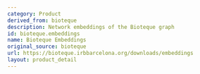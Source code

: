 ```yaml
---
category: Product
derived_from: bioteque
description: Network embeddings of the Bioteque graph
id: bioteque.embeddings
name: Bioteque Embeddings
original_source: bioteque
url: https://bioteque.irbbarcelona.org/downloads/embeddings
layout: product_detail
---
```

